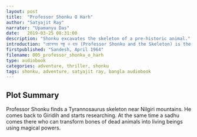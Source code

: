 ```yaml
---
layout: post
title:  "Professor Shonku O Harh"
author: "Satyajit Ray"
narrator: "Upamanyu Das"
date:   2019-03-25 08:31:00
description: "Shonku excavates the skeleton of a pre-historic animal."
introduction: "প্রোফেসর শঙ্কু ও হাড় (Professor Shonku and the Skeleton) is the third story of Professor Shonku series by Satyajit Ray. The story follows Professor Trilokeshwar Shonku, a scientist and inventor, who travels to the Nilgiri mountains to excavate the skleton of a pre-historic animal. He gets tangled with a mystic and his revenge."
firstpublished: "Sandesh, April 1964"
filename: 005_professor_shonku_o_harh
type: audiobook
categories: adventure, thriller, shonku
tags: shonku, adventure, satyajit ray, bangla audiobook
---
```


Plot Summary
------------

Professor Shonku finds a Tyrannosaurus skeleton near Nilgiri mountains. He comes back to Giridih and starts researching. At the same time a sadhu comes there who can transform bones of dead animals into living beings using magical powers.

[jekyll]:      http://jekyllrb.com
[jekyll-gh]:   https://github.com/jekyll/jekyll
[jekyll-help]: https://github.com/jekyll/jekyll-help
